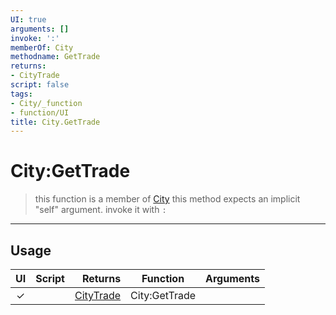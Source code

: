 ```yaml
---
UI: true
arguments: []
invoke: ':'
memberOf: City
methodname: GetTrade
returns:
- CityTrade
script: false
tags:
- City/_function
- function/UI
title: City.GetTrade
---
```

# City:GetTrade
> this function is a member of [City](civ-6/lua/City.md)
> this method expects an implicit "self" argument. invoke it with `:`
-----
## Usage
|  UI | Script | Returns | Function | Arguments |
|:---:|:------:|-------:|:--------:|:---------|
|✓| |[CityTrade](civ-6/lua/CityTrade.md)|City:GetTrade||
